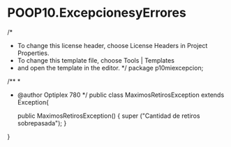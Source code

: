 # POOP10.ExcepcionesyErrores

/*
 * To change this license header, choose License Headers in Project Properties.
 * To change this template file, choose Tools | Templates
 * and open the template in the editor.
 */
package p10miexcepcion;

/**
 *
 * @author Optiplex 780
 */
public class MaximosRetirosException extends Exception{
    
    public MaximosRetirosException() {
        super ("Cantidad de retiros sobrepasada");
    }

}
